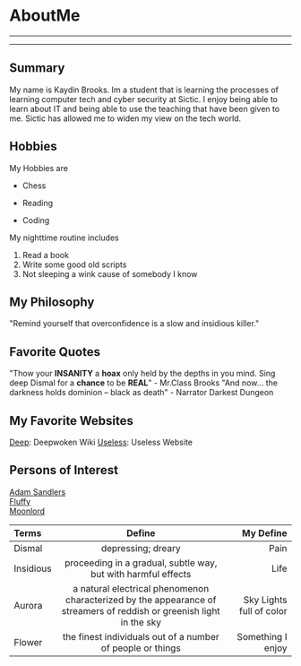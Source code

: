 # AboutMe
---
---
## Summary
My name is Kaydin Brooks. Im a student that is learning the processes of learning computer tech and cyber security at Sictic. I enjoy being able to learn about IT and being able to use the teaching that have been given to me. Sictic has allowed me to widen my view on the tech world.

[Deep]: https://deepwoken.fandom.com/wiki/Deepwoken_Wiki
[Useless]: https://theuselessweb.com/
[1]: https://www.google.com/search?q=adam+sandlers&rlz=1C1RXQR_enUS1123US1123&oq=adam+sandlers&gs_lcrp=EgZjaHJvbWUyBggAEEUYOTINCAEQLhiDARixAxiABDIPCAIQABgKGIMBGLEDGIAEMgwIAxAAGAoYsQMYgAQyBwgEEAAYgAQyDAgFEAAYChixAxiABDIJCAYQABgKGIAEMgkIBxAAGAoYgAQyCQgIEAAYChiABDIJCAkQABgKGIAE0gEIMzU4N2owajSoAgCwAgA&sourceid=chrome&ie=UTF-8
[2]:https://www.google.com/search?q=fluffy&rlz=1C1RXQR_enUS1123US1123&oq=fluffy&gs_lcrp=EgZjaHJvbWUqDQgAEAAY4wIYsQMYgAQyDQgAEAAY4wIYsQMYgAQyCggBEC4YsQMYgAQyCggCEAAYsQMYgAQyCggDEAAYsQMYgAQyCggEEAAYsQMYgAQyBwgFEAAYgAQyCggGEAAYsQMYgAQyBwgHEAAYjwIyBwgIEAAYjwIyBwgJEAAYjwLSAQg2MTUyajBqN6gCALACAA&sourceid=chrome&ie=UTF-8
[3]:https://www.google.com/search?q=moonlord&rlz=1C1RXQR_enUS1123US1123&oq=Moonlord&gs_lcrp=EgZjaHJvbWUqDQgAEAAY4wIYsQMYgAQyDQgAEAAY4wIYsQMYgAQyCggBEC4YsQMYgAQyBwgCEAAYgAQyCQgDEAAYChiABDIJCAQQABgKGIAEMgcIBRAAGIAEMgcIBhAAGIAEMgcIBxAAGIAEMgcICBAAGIAEMgkICRAAGAoYgATSAQgyNzM0ajBqN6gCALACAA&sourceid=chrome&ie=UTF-8

Hobbies
- 

My Hobbies are

- Chess
+ Reading
* Coding

My nighttime routine includes

1. Read a book
2. Write some good old scripts
3. Not sleeping a wink cause of somebody I know

## My Philosophy 
"Remind yourself that overconfidence is a slow and insidious killer."

## Favorite Quotes
"Thow your **INSANITY** a **hoax** only held by the depths in you mind. Sing deep Dismal for a **chance** to be **REAL**" - Mr.Class Brooks
"And now... the darkness holds dominion – black as death" - Narrator Darkest Dungeon

## My Favorite Websites 

[Deep]: Deepwoken Wiki
[Useless]: Useless Website

## Persons of Interest
[Adam Sandlers][1]<br>
[Fluffy][2]<br>
[Moonlord][3]<br>

| Terms | Define | My Define |
|:-| :----: | ---:|
| Dismal | depressing; dreary | Pain |
| Insidious | proceeding in a gradual, subtle way, but with harmful effects | Life |
| Aurora | a natural electrical phenomenon characterized by the appearance of streamers of reddish or greenish light in the sky | Sky Lights full of color |
| Flower | the finest individuals out of a number of people or things | Something I enjoy |
